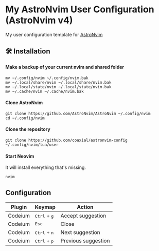 # My AstroNvim User Configuration (AstroNvim v4)

My user configuration template for
[AstroNvim](https://github.com/AstroNvim/AstroNvim)

## 🛠️ Installation

#### Make a backup of your current nvim and shared folder

```shell
mv ~/.config/nvim ~/.config/nvim.bak
mv ~/.local/share/nvim ~/.local/share/nvim.bak
mv ~/.local/state/nvim ~/.local/state/nvim.bak
mv ~/.cache/nvim ~/.cache/nvim.bak
```

#### Clone AstroNvim

```shell
git clone https://github.com/AstroNvim/AstroNvim ~/.config/nvim
cd ~/.config/nvim
```

#### Clone the repository

```shell
git clone https://github.com/coaxial/astronvim-config ~/.config/nvim/lua/user
```

#### Start Neovim

It will install everything that's missing.

```shell
nvim
```

## Configuration

| Plugin  | Keymap                         | Action              |
| ------- | ------------------------------ | ------------------- |
| Codeium | <kbd>Ctrl</kbd> + <kbd>g</kbd> | Accept suggestion   |
| Codeium | <kbd>Esc</kbd>                 | Close               |
| Codeium | <kbd>Ctrl</kbd> + <kbd>n</kbd> | Next suggestion     |
| Codeium | <kbd>Ctrl</kbd> + <kbd>p</kbd> | Previous suggestion |
